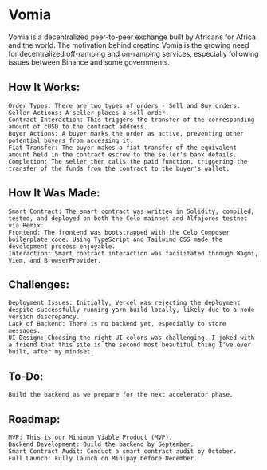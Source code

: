 # Vomia

Vomia is a decentralized peer-to-peer exchange built by Africans for Africa and the world. The motivation behind creating Vomia is the growing need for decentralized off-ramping and on-ramping services, especially following issues between Binance and some governments.
## How It Works:

    Order Types: There are two types of orders - Sell and Buy orders.
    Seller Actions: A seller places a sell order.
    Contract Interaction: This triggers the transfer of the corresponding amount of cUSD to the contract address.
    Buyer Actions: A buyer marks the order as active, preventing other potential buyers from accessing it.
    Fiat Transfer: The buyer makes a fiat transfer of the equivalent amount held in the contract escrow to the seller's bank details.
    Completion: The seller then calls the paid function, triggering the transfer of the funds from the contract to the buyer's wallet.

## How It Was Made:

    Smart Contract: The smart contract was written in Solidity, compiled, tested, and deployed on both the Celo mainnet and Alfajores testnet via Remix.
    Frontend: The frontend was bootstrapped with the Celo Composer boilerplate code. Using TypeScript and Tailwind CSS made the development process enjoyable.
    Interaction: Smart contract interaction was facilitated through Wagmi, Viem, and BrowserProvider.

## Challenges:

    Deployment Issues: Initially, Vercel was rejecting the deployment despite successfully running yarn build locally, likely due to a node version discrepancy.
    Lack of Backend: There is no backend yet, especially to store messages.
    UI Design: Choosing the right UI colors was challenging. I joked with a friend that this site is the second most beautiful thing I've ever built, after my mindset.

## To-Do:

    Build the backend as we prepare for the next accelerator phase.

## Roadmap:

    MVP: This is our Minimum Viable Product (MVP).
    Backend Development: Build the backend by September.
    Smart Contract Audit: Conduct a smart contract audit by October.
    Full Launch: Fully launch on Minipay before December.
